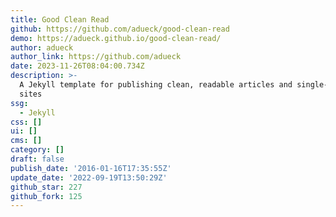 ```yaml
---
title: Good Clean Read
github: https://github.com/adueck/good-clean-read
demo: https://adueck.github.io/good-clean-read/
author: adueck
author_link: https://github.com/adueck
date: 2023-11-26T08:04:00.734Z
description: >-
  A Jekyll template for publishing clean, readable articles and single-page
  sites
ssg:
  - Jekyll
css: []
ui: []
cms: []
category: []
draft: false
publish_date: '2016-01-16T17:35:55Z'
update_date: '2022-09-19T13:50:29Z'
github_star: 227
github_fork: 125
---
```

